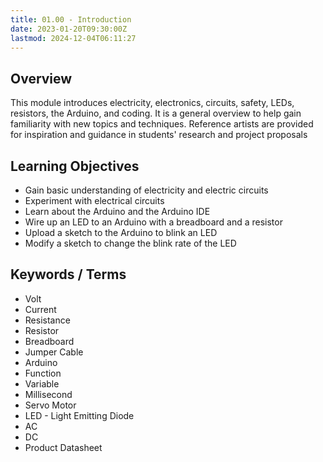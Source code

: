 ```yaml
---
title: 01.00 - Introduction
date: 2023-01-20T09:30:00Z
lastmod: 2024-12-04T06:11:27
---
```


## Overview

This module introduces electricity, electronics, circuits, safety, LEDs, resistors, the Arduino, and coding. It is a general overview to help gain familiarity with new topics and techniques. Reference artists are provided for inspiration and guidance in students' research and project proposals

## Learning Objectives

- Gain basic understanding of electricity and electric circuits
- Experiment with electrical circuits
- Learn about the Arduino and the Arduino IDE
- Wire up an LED to an Arduino with a breadboard and a resistor
- Upload a sketch to the Arduino to blink an LED
- Modify a sketch to change the blink rate of the LED

## Keywords / Terms

- Volt
- Current
- Resistance
- Resistor
- Breadboard
- Jumper Cable
- Arduino
- Function
- Variable
- Millisecond
- Servo Motor
- LED - Light Emitting Diode
- AC
- DC
- Product Datasheet
